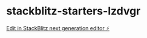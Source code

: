 # stackblitz-starters-lzdvgr

[Edit in StackBlitz next generation editor ⚡️](https://stackblitz.com/~/github.com/Bilhere/stackblitz-starters-lzdvgr)